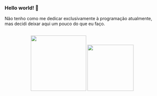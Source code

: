 ### Hello world! 👋

Não tenho como me dedicar exclusivamente à programação atualmente, mas decidi deixar aqui um pouco do que eu faço.

##

<div align=center>
  <img height=180em src=https://github-readme-stats.vercel.app/api?username=JuanDXavier&icons=true&theme=highcontrast&include_all_commits>
  <img height=150em src=https://github-readme-stats.vercel.app/api/top-langs/?username=JuanDXavier&hide_progress=true&theme=highcontrast>
</div>

##


